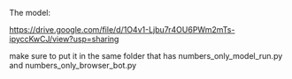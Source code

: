 The model:

https://drive.google.com/file/d/1O4v1-Ljbu7r4OU6PWm2mTs-ipyccKwCJ/view?usp=sharing



make sure to put it in the same folder that has numbers_only_model_run.py and numbers_only_browser_bot.py